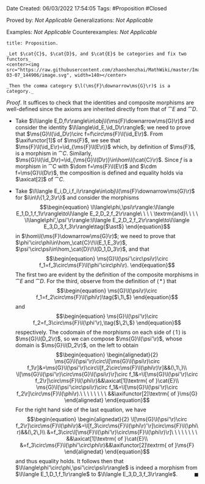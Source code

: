 <br />
<br />

Date Created: 06/03/2022 17:54:05
Tags: #Proposition #Closed 

Proved by: _Not Applicable_
Generalizations: _Not Applicable_

Examples: _Not Applicable_
Counterexamples: _Not Applicable_

``` ad-Proposition
title: Proposition.

_Let $\cat{C}$, $\cat{D}$, and $\cat{E}$ be categories and fix two functors_
<center><img src="https://raw.githubusercontent.com/zhaoshenzhai/MathWiki/master/Images/2022-03-07_144906/image.svg", width=140></center>

_Then the comma category $\l(\ms{F}\downarrow\ms{G}\r)$ is a category._

```

_Proof_. It suffices to check that the identities and composite morphisms are well-defined since the axioms are inherited directly from that of $\cat{E}$ and $\cat{D}$.
* Take $\l\langle E,D,f\r\rangle\in\obj\l(\ms{F}\downarrow\ms{G}\r)$ and consider the identity $\l\langle\id_E,\id_D\r\rangle$; we need to prove that $\ms{G}\l(\id_D\r)\circ f=f\circ\ms{F}\l(\id_E\r)$. From $\axifunctor[1]$ of $\ms{F}$, we see that $\ms{F}\l(\id_E\r)=\id_{\ms{F}\l(E\r)}$ which, by definition of $\ms{F}$, is a morphism in $\cat{C}$. Similarly, $\ms{G}\l(\id_D\r)=\id_{\ms{G}\l(D\r)}\in\hom\l(\cat{C}\r)$. Since $f$ is a morphism in $\cat{C}$ with $\dom f=\ms{F}\l(E\r)$ and $\cdm f=\ms{G}\l(D\r)$, the composition is defined and equality holds via $\axicat[2]$ of $\cat{C}$.

* Take $\l\langle E_i,D_i,f_i\r\rangle\in\obj\l(\ms{F}\downarrow\ms{G}\r)$ for $i\in\l\{1,2,3\r\}$ and consider the morphisms
$$\begin{equation}
    \l\langle\phi,\psi\r\rangle:\l\langle E_1,D_1,f_1\r\rangle\to\l\langle E_2,D_2,f_2\r\rangle\ \ \ \ \textrm{and}\ \ \ \ \l\langle\phi',\psi'\r\rangle:\l\langle E_2,D_2,f_2\r\rangle\to\l\langle E_3,D_3,f_3\r\rangle\tag{$\ast$}
\end{equation}$$
in $\hom\l(\ms{F}\downarrow\ms{G}\r)$; we need to prove that $\phi'\circ\phi\in\hom_\cat{C}\!\l(E_1,E_3\r)$, $\psi'\circ\psi\in\hom_\cat{D}\!\l(D_1,D_3\r)$, and that
$$\begin{equation}
    \ms{G}\l(\psi'\circ\psi\r)\circ f_1=f_3\circ\ms{F}\l(\phi'\circ\phi\r).
\end{equation}$$
The first two are evident by the definition of the composite morphisms in $\cat{E}$ and $\cat{D}$. For the third, observe from the definition of ($\,\ast\,$) that
$$\begin{equation}
    \ms{G}\l(\psi\r)\circ f_1=f_2\circ\ms{F}\l(\phi\r)\tag{$\,1\,$}
\end{equation}$$
and
$$\begin{equation}
    \ms{G}\l(\psi'\r)\circ f_2=f_3\circ\ms{F}\l(\phi'\r),\tag{$\,2\,$}
\end{equation}$$
respectively. The codomain of the morphisms on each side of $(\,1\,)$ is $\ms{G}\l(D_2\r)$, so we can compose $\ms{G}\l(\psi'\r)$, whose domain is $\ms{G}\l(D_2\r)$, on the left to obtain
$$\begin{equation}
    \begin{alignedat}{2}
        \ms{G}\l(\psi'\r)\circ\l[\ms{G}\l(\psi\r)\circ f_1\r]&=\ms{G}\l(\psi'\r)\circ\l[f_2\circ\ms{F}\l(\phi\r)\r]&&(\,1\,)\\
        \l[\ms{G}\l(\psi'\r)\circ\ms{G}\l(\psi\r)\r]\circ f_1&=\l[\ms{G}\l(\psi'\r)\circ f_2\r]\circ\ms{F}\l(\phi\r)&&\axicat[1]\textrm{ of }\cat{E}\\
        \ms{G}\l(\psi'\circ\psi\r)\circ f_1&=\l[\ms{G}\l(\psi'\r)\circ f_2\r]\circ\ms{F}\l(\phi\r).\ \ \ \ \ \ \ \ &&\axifunctor[2]\textrm{ of }\ms{G}
    \end{alignedat}
\end{equation}$$
For the right hand side of the last equation, we have
$$\begin{equation}
    \begin{alignedat}{2}
        \l[\ms{G}\l(\psi'\r)\circ f_2\r]\circ\ms{F}\l(\phi\r)&=\l[f_3\circ\ms{F}\l(\phi\r)'\r]\circ\ms{F}\l(\phi\r)&&(\,2\,)\\
        &=f_3\circ\l[\ms{F}\l(\phi'\r)\circ\ms{F}\l(\phi\r)\r]\ \ \ \ \ \ \ \ &&\axicat[1]\textrm{ of }\cat{E}\\
        &=f_3\circ\ms{F}\l(\phi'\circ\phi\r)&&\axifunctor[2]\textrm{ of }\ms{F}
    \end{alignedat}
\end{equation}$$
and thus equality holds. It follows then that $\l\langle\phi'\circ\phi,\psi'\circ\psi\r\rangle$ is indeed a morphism from $\l\langle E_1,D_1,f_1\r\rangle$ to $\l\langle E_3,D_3,f_3\r\rangle$.<span style="float:right;">$\blacksquare$</span>

